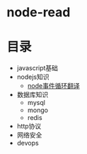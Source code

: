 # node-read

# 目录
  - javascript基础
  - nodejs知识
    - [node事件循环翻译](https://github.com/luanxuechao/node-read/blob/master/src/nodejs/EventLoop.md)
  - 数据库知识
    - mysql
    - mongo
    - redis
  - http协议
  - 网络安全
  - devops